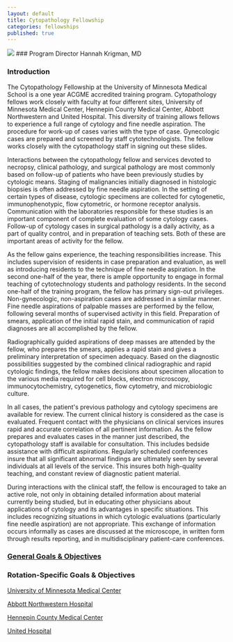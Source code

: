 ```yaml
---
layout: default
title: Cytopathology Fellowship
categories: fellowships
published: true
---
```

<img src="{{site.baseurl}}/images/cyto1.jpg" class="thumbnail pull-right">
### Program Director
Hannah Krigman, MD

### Introduction
The Cytopathology Fellowship at the University of Minnesota Medical School is a one year ACGME accredited training program. Cytopathology fellows work closely with faculty at four different sites, University of Minnesota Medical Center, Hennepin County Medical Center, Abbott Northwestern and United Hospital. This diversity of training allows fellows to experience a full range of cytology and fine needle aspiration. The procedure for work-up of cases varies with the type of case. Gynecologic cases are prepared and screened by staff cytotechnologists. The fellow works closely with the cytopathology staff in signing out these slides.

Interactions between the cytopathology fellow and services devoted to necropsy, clinical pathology, and surgical pathology are most commonly based on follow-up of patients who have been previously studies by cytologic means. Staging of malignancies initially diagnosed in histologic biopsies is often addressed by fine needle aspiration. In the setting of certain types of disease, cytologic specimens are collected for cytogenetic, immunophenotypic, flow cytometric, or hormone receptor analysis. Communication with the laboratories responsible for these studies is an important component of complete evaluation of some cytology cases. Follow-up of cytology cases in surgical pathology is a daily activity, as a part of quality control, and in preparation of teaching sets. Both of these are important areas of activity for the fellow.

As the fellow gains experience, the teaching responsibilities increase. This includes supervision of residents in case preparation and evaluation, as well as introducing residents to the technique of fine needle aspiration. In the second one-half of the year, there is ample opportunity to engage in formal teaching of cytotechnology students and pathology residents. In the second one-half of the training program, the fellow has primary sign-out privileges. Non-gynecologic, non-aspiration cases are addressed in a similar manner. Fine needle aspirations of palpable masses are performed by the fellow, following several months of supervised activity in this field. Preparation of smears, application of the initial rapid stain, and communication of rapid diagnoses are all accomplished by the fellow.

Radiographically guided aspirations of deep masses are attended by the fellow, who prepares the smears, applies a rapid stain and gives a preliminary interpretation of specimen adequacy. Based on the diagnostic possibilities suggested by the combined clinical radiographic and rapid cytologic findings, the fellow makes decisions about specimen allocation to the various media required for cell blocks, electron microscopy, immunocytochemistry, cytogenetics, flow cytometry, and microbiologic culture.

In all cases, the patient's previous pathology and cytology specimens are available for review. The current clinical history is considered as the case is evaluated. Frequent contact with the physicians on clinical services insures rapid and accurate correlation of all pertinent information. As the fellow prepares and evaluates cases in the manner just described, the cytopathology staff is available for consultation. This includes bedside assistance with difficult aspirations. Regularly scheduled conferences insure that all significant abnormal findings are ultimately seen by several individuals at all levels of the service. This insures both high-quality teaching, and constant review of diagnostic patient material.

During interactions with the clinical staff, the fellow is encouraged to take an active role, not only in obtaining detailed information about material currently being studied, but in educating other physicians about applications of cytology and its advantages in specific situations. This includes recognizing situations in which cytologic evaluations (particularly fine needle aspiration) are not appropriate. This exchange of information occurs informally as cases are discussed at the microscope, in written form through results reporting, and in multidisciplinary patient-care conferences.

### <a href="{{site.baseurl}}/files/Cytopathology-Goals-and-Objectives-General.pdf"><span class="glyphicon glyphicon-file"></span> General Goals & Objectives</a>

### Rotation-Specific Goals & Objectives
<a href="{{site.baseurl}}/files/Cytopathology-Goals-and-Objectives-UMMC.pdf"><span class="glyphicon glyphicon-file"></span> University of Minnesota Medical Center</a>

<a href="{{site.baseurl}}/files/Cytopathology-Goals-and-Objectives-ANW.pdf"><span class="glyphicon glyphicon-file"></span> Abbott Northwestern Hospital</a>

<a href="{{site.baseurl}}/files/Cytopathology-Goals-and-Objectives-HCMC.pdf"><span class="glyphicon glyphicon-file"></span> Hennepin County Medical Center</a>

<a href="{{site.baseurl}}/files/Cytopathology-Goals-and-Objectives-UNITED.pdf"><span class="glyphicon glyphicon-file"></span> United Hospital</a>

